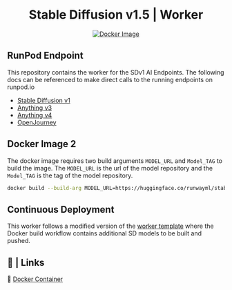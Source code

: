 <div align="center">

<h1>Stable Diffusion v1.5 | Worker</h1>

[![Docker Image](https://github.com/runpod-workers/worker-stable_diffusion_v1/actions/workflows/CD-docker_release.yml/badge.svg)](https://github.com/runpod-workers/worker-stable_diffusion_v1/actions/workflows/CD-docker_release.yml)

</div>

## RunPod Endpoint

This repository contains the worker for the SDv1 AI Endpoints. The following docs can be referenced to make direct calls to the running endpoints on runpod.io

- [Stable Diffusion v1](https://docs.runpod.io/reference/stable-diffusion-v1)
- [Anything v3](https://docs.runpod.io/reference/anything-v3)
- [Anything v4](https://docs.runpod.io/reference/anything-v4)
- [OpenJourney](https://docs.runpod.io/reference/openjourney-sd-v15)

## Docker Image 2

The docker image requires two build arguments `MODEL_URL` and `Model_TAG` to build the image. The `MODEL_URL` is the url of the model repository and the `Model_TAG` is the tag of the model repository.

```bash
docker build --build-arg MODEL_URL=https://huggingface.co/runwayml/stable-diffusion-v1-5 --build-arg MODEL_TAG=runwayml/stable-diffusion-v1-5 -t runwayml/stable-diffusion-v1-5 .
```

## Continuous Deployment

This worker follows a modified version of the [worker template](https://github.com/runpod-workers/worker-template) where the Docker build workflow contains additional SD models to be built and pushed.

## 🔗 | Links

🐳 [Docker Container](https://hub.docker.com/r/runpod/ai-api-stable-diffusion-v1)

